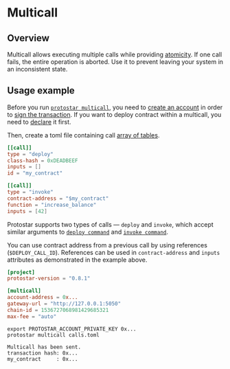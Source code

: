 # Multicall

## Overview
Multicall allows executing multiple calls while providing [atomicity](https://en.wikipedia.org/wiki/Atomicity_(database_systems)). If one call fails, the entire operation is aborted. Use it to prevent leaving your system in an inconsistent state. 


## Usage example

Before you run [`protostar multicall`](/docs/cli-reference#multicall), you need to [create an account](./05-deploy-account.md) in order to [sign the transaction](./06-signing.md). If you want to deploy contract within a multicall, you need to [declare](./03-declare.md) it first.


Then, create a toml file containing call [array of tables](https://toml.io/en/v1.0.0#array-of-tables).

```toml title="calls.toml"
[[call]]
type = "deploy"
class-hash = 0xDEADBEEF
inputs = []
id = "my_contract"

[[call]]
type = "invoke"
contract-address = "$my_contract"
function = "increase_balance"
inputs = [42]
```

Protostar supports two types of calls — `deploy` and `invoke`, which accept similar arguments to [`deploy command`](/docs/cli-reference#deploy) and [`invoke command`](/docs/cli-reference#invoke).

You can use contract address from a previous call by using references (`$DEPLOY_CALL_ID`). References can be used in `contract-address` and `inputs` attributes as demonstrated in the example above.

```toml title="protostar.toml"
[project]
protostar-version = "0.8.1"

[multicall]
account-address = 0x...
gateway-url = "http://127.0.0.1:5050"
chain-id = 1536727068981429685321
max-fee = "auto"
```

```shell title="Calling multicall"
export PROTOSTAR_ACCOUNT_PRIVATE_KEY 0x...
protostar multicall calls.toml
```

```shell title="Protostar shows transaction hash and addresses of deployed contracts"
Multicall has been sent.
transaction hash: 0x...
my_contract     : 0x...
```
